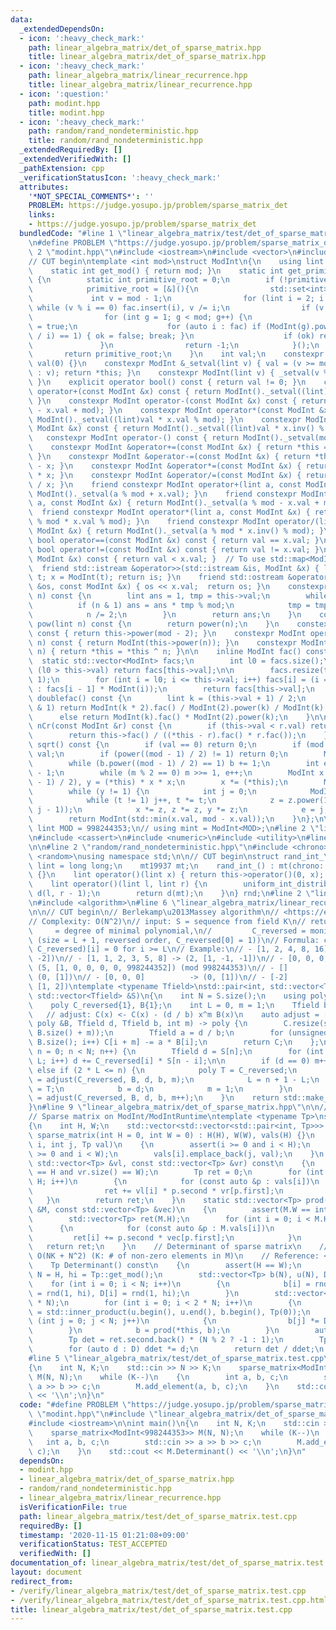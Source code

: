 ```yaml
---
data:
  _extendedDependsOn:
  - icon: ':heavy_check_mark:'
    path: linear_algebra_matrix/det_of_sparse_matrix.hpp
    title: linear_algebra_matrix/det_of_sparse_matrix.hpp
  - icon: ':heavy_check_mark:'
    path: linear_algebra_matrix/linear_recurrence.hpp
    title: linear_algebra_matrix/linear_recurrence.hpp
  - icon: ':question:'
    path: modint.hpp
    title: modint.hpp
  - icon: ':heavy_check_mark:'
    path: random/rand_nondeterministic.hpp
    title: random/rand_nondeterministic.hpp
  _extendedRequiredBy: []
  _extendedVerifiedWith: []
  _pathExtension: cpp
  _verificationStatusIcon: ':heavy_check_mark:'
  attributes:
    '*NOT_SPECIAL_COMMENTS*': ''
    PROBLEM: https://judge.yosupo.jp/problem/sparse_matrix_det
    links:
    - https://judge.yosupo.jp/problem/sparse_matrix_det
  bundledCode: "#line 1 \"linear_algebra_matrix/test/det_of_sparse_matrix.test.cpp\"\
    \n#define PROBLEM \"https://judge.yosupo.jp/problem/sparse_matrix_det\"\n#line\
    \ 2 \"modint.hpp\"\n#include <iostream>\n#include <vector>\n#include <set>\n\n\
    // CUT begin\ntemplate <int mod>\nstruct ModInt\n{\n    using lint = long long;\n\
    \    static int get_mod() { return mod; }\n    static int get_primitive_root()\
    \ {\n        static int primitive_root = 0;\n        if (!primitive_root) {\n\
    \            primitive_root = [&](){\n                std::set<int> fac;\n   \
    \             int v = mod - 1;\n                for (lint i = 2; i * i <= v; i++)\
    \ while (v % i == 0) fac.insert(i), v /= i;\n                if (v > 1) fac.insert(v);\n\
    \                for (int g = 1; g < mod; g++) {\n                    bool ok\
    \ = true;\n                    for (auto i : fac) if (ModInt(g).power((mod - 1)\
    \ / i) == 1) { ok = false; break; }\n                    if (ok) return g;\n \
    \               }\n                return -1;\n            }();\n        }\n \
    \       return primitive_root;\n    }\n    int val;\n    constexpr ModInt() :\
    \ val(0) {}\n    constexpr ModInt &_setval(lint v) { val = (v >= mod ? v - mod\
    \ : v); return *this; }\n    constexpr ModInt(lint v) { _setval(v % mod + mod);\
    \ }\n    explicit operator bool() const { return val != 0; }\n    constexpr ModInt\
    \ operator+(const ModInt &x) const { return ModInt()._setval((lint)val + x.val);\
    \ }\n    constexpr ModInt operator-(const ModInt &x) const { return ModInt()._setval((lint)val\
    \ - x.val + mod); }\n    constexpr ModInt operator*(const ModInt &x) const { return\
    \ ModInt()._setval((lint)val * x.val % mod); }\n    constexpr ModInt operator/(const\
    \ ModInt &x) const { return ModInt()._setval((lint)val * x.inv() % mod); }\n \
    \   constexpr ModInt operator-() const { return ModInt()._setval(mod - val); }\n\
    \    constexpr ModInt &operator+=(const ModInt &x) { return *this = *this + x;\
    \ }\n    constexpr ModInt &operator-=(const ModInt &x) { return *this = *this\
    \ - x; }\n    constexpr ModInt &operator*=(const ModInt &x) { return *this = *this\
    \ * x; }\n    constexpr ModInt &operator/=(const ModInt &x) { return *this = *this\
    \ / x; }\n    friend constexpr ModInt operator+(lint a, const ModInt &x) { return\
    \ ModInt()._setval(a % mod + x.val); }\n    friend constexpr ModInt operator-(lint\
    \ a, const ModInt &x) { return ModInt()._setval(a % mod - x.val + mod); }\n  \
    \  friend constexpr ModInt operator*(lint a, const ModInt &x) { return ModInt()._setval(a\
    \ % mod * x.val % mod); }\n    friend constexpr ModInt operator/(lint a, const\
    \ ModInt &x) { return ModInt()._setval(a % mod * x.inv() % mod); }\n    constexpr\
    \ bool operator==(const ModInt &x) const { return val == x.val; }\n    constexpr\
    \ bool operator!=(const ModInt &x) const { return val != x.val; }\n    bool operator<(const\
    \ ModInt &x) const { return val < x.val; }  // To use std::map<ModInt, T>\n  \
    \  friend std::istream &operator>>(std::istream &is, ModInt &x) { lint t; is >>\
    \ t; x = ModInt(t); return is; }\n    friend std::ostream &operator<<(std::ostream\
    \ &os, const ModInt &x) { os << x.val;  return os; }\n    constexpr lint power(lint\
    \ n) const {\n        lint ans = 1, tmp = this->val;\n        while (n) {\n  \
    \          if (n & 1) ans = ans * tmp % mod;\n            tmp = tmp * tmp % mod;\n\
    \            n /= 2;\n        }\n        return ans;\n    }\n    constexpr ModInt\
    \ pow(lint n) const {\n        return power(n);\n    }\n    constexpr lint inv()\
    \ const { return this->power(mod - 2); }\n    constexpr ModInt operator^(lint\
    \ n) const { return ModInt(this->power(n)); }\n    constexpr ModInt &operator^=(lint\
    \ n) { return *this = *this ^ n; }\n\n    inline ModInt fac() const {\n      \
    \  static std::vector<ModInt> facs;\n        int l0 = facs.size();\n        if\
    \ (l0 > this->val) return facs[this->val];\n\n        facs.resize(this->val +\
    \ 1);\n        for (int i = l0; i <= this->val; i++) facs[i] = (i == 0 ? ModInt(1)\
    \ : facs[i - 1] * ModInt(i));\n        return facs[this->val];\n    }\n\n    ModInt\
    \ doublefac() const {\n        lint k = (this->val + 1) / 2;\n        if (this->val\
    \ & 1) return ModInt(k * 2).fac() / ModInt(2).power(k) / ModInt(k).fac();\n  \
    \      else return ModInt(k).fac() * ModInt(2).power(k);\n    }\n\n    ModInt\
    \ nCr(const ModInt &r) const {\n        if (this->val < r.val) return ModInt(0);\n\
    \        return this->fac() / ((*this - r).fac() * r.fac());\n    }\n\n    ModInt\
    \ sqrt() const {\n        if (val == 0) return 0;\n        if (mod == 2) return\
    \ val;\n        if (power((mod - 1) / 2) != 1) return 0;\n        ModInt b = 1;\n\
    \        while (b.power((mod - 1) / 2) == 1) b += 1;\n        int e = 0, m = mod\
    \ - 1;\n        while (m % 2 == 0) m >>= 1, e++;\n        ModInt x = power((m\
    \ - 1) / 2), y = (*this) * x * x;\n        x *= (*this);\n        ModInt z = b.power(m);\n\
    \        while (y != 1) {\n            int j = 0;\n            ModInt t = y;\n\
    \            while (t != 1) j++, t *= t;\n            z = z.power(1LL << (e -\
    \ j - 1));\n            x *= z, z *= z, y *= z;\n            e = j;\n        }\n\
    \        return ModInt(std::min(x.val, mod - x.val));\n    }\n};\n\n// constexpr\
    \ lint MOD = 998244353;\n// using mint = ModInt<MOD>;\n#line 2 \"linear_algebra_matrix/det_of_sparse_matrix.hpp\"\
    \n#include <cassert>\n#include <numeric>\n#include <utility>\n#line 6 \"linear_algebra_matrix/det_of_sparse_matrix.hpp\"\
    \n\n#line 2 \"random/rand_nondeterministic.hpp\"\n#include <chrono>\n#include\
    \ <random>\nusing namespace std;\n\n// CUT begin\nstruct rand_int_\n{\n    using\
    \ lint = long long;\n    mt19937 mt;\n    rand_int_() : mt(chrono::steady_clock::now().time_since_epoch().count())\
    \ {}\n    lint operator()(lint x) { return this->operator()(0, x); } // [0, x)\n\
    \    lint operator()(lint l, lint r) {\n        uniform_int_distribution<lint>\
    \ d(l, r - 1);\n        return d(mt);\n    }\n} rnd;\n#line 2 \"linear_algebra_matrix/linear_recurrence.hpp\"\
    \n#include <algorithm>\n#line 6 \"linear_algebra_matrix/linear_recurrence.hpp\"\
    \n\n// CUT begin\n// Berlekamp\u2013Massey algorithm\n// <https://en.wikipedia.org/wiki/Berlekamp%E2%80%93Massey_algorithm>\n\
    // Complexity: O(N^2)\n// input: S = sequence from field K\n// return: L     \
    \     = degree of minimal polynomial,\n//         C_reversed = monic min. polynomial\
    \ (size = L + 1, reversed order, C_reversed[0] = 1))\n// Formula: convolve(S,\
    \ C_reversed)[i] = 0 for i >= L\n// Example:\n// - [1, 2, 4, 8, 16]   -> (1, [1,\
    \ -2])\n// - [1, 1, 2, 3, 5, 8] -> (2, [1, -1, -1])\n// - [0, 0, 0, 0, 1]    ->\
    \ (5, [1, 0, 0, 0, 0, 998244352]) (mod 998244353)\n// - []                 ->\
    \ (0, [1])\n// - [0, 0, 0]          -> (0, [1])\n// - [-2]               -> (1,\
    \ [1, 2])\ntemplate <typename Tfield>\nstd::pair<int, std::vector<Tfield>> linear_recurrence(const\
    \ std::vector<Tfield> &S)\n{\n    int N = S.size();\n    using poly = std::vector<Tfield>;\n\
    \    poly C_reversed{1}, B{1};\n    int L = 0, m = 1;\n    Tfield b = 1;\n\n \
    \   // adjust: C(x) <- C(x) - (d / b) x^m B(x)\n    auto adjust = [](poly C, const\
    \ poly &B, Tfield d, Tfield b, int m) -> poly {\n        C.resize(std::max(C.size(),\
    \ B.size() + m));\n        Tfield a = d / b;\n        for (unsigned i = 0; i <\
    \ B.size(); i++) C[i + m] -= a * B[i];\n        return C;\n    };\n\n    for (int\
    \ n = 0; n < N; n++) {\n        Tfield d = S[n];\n        for (int i = 1; i <=\
    \ L; i++) d += C_reversed[i] * S[n - i];\n\n        if (d == 0) m++;\n       \
    \ else if (2 * L <= n) {\n            poly T = C_reversed;\n            C_reversed\
    \ = adjust(C_reversed, B, d, b, m);\n            L = n + 1 - L;\n            B\
    \ = T;\n            b = d;\n            m = 1;\n        }\n        else C_reversed\
    \ = adjust(C_reversed, B, d, b, m++);\n    }\n    return std::make_pair(L, C_reversed);\n\
    }\n#line 9 \"linear_algebra_matrix/det_of_sparse_matrix.hpp\"\n\n// CUT begin\n\
    // Sparse matrix on ModInt/ModIntRuntime\ntemplate <typename Tp>\nstruct sparse_matrix\n\
    {\n    int H, W;\n    std::vector<std::vector<std::pair<int, Tp>>> vals;\n   \
    \ sparse_matrix(int H = 0, int W = 0) : H(H), W(W), vals(H) {}\n    void add_element(int\
    \ i, int j, Tp val)\n    {\n        assert(i >= 0 and i < H);\n        assert(j\
    \ >= 0 and i < W);\n        vals[i].emplace_back(j, val);\n    }\n    Tp eval_bilinear(const\
    \ std::vector<Tp> &vl, const std::vector<Tp> &vr) const\n    {\n        assert(vl.size()\
    \ == H and vr.size() == W);\n        Tp ret = 0;\n        for (int i = 0; i <\
    \ H; i++)\n        {\n            for (const auto &p : vals[i])\n            {\n\
    \                ret += vl[i] * p.second * vr[p.first];\n            }\n     \
    \   }\n        return ret;\n    }\n    static std::vector<Tp> prod(const sparse_matrix<Tp>\
    \ &M, const std::vector<Tp> &vec)\n    {\n        assert(M.W == int(vec.size()));\n\
    \        std::vector<Tp> ret(M.H);\n        for (int i = 0; i < M.H; i++)\n  \
    \      {\n            for (const auto &p : M.vals[i])\n            {\n       \
    \         ret[i] += p.second * vec[p.first];\n            }\n        }\n     \
    \   return ret;\n    }\n    // Determinant of sparse matrix\n    // Complexity:\
    \ O(NK + N^2) (K: # of non-zero elements in M)\n    // Reference: <https://yukicoder.me/wiki/black_box_linear_algebra>\n\
    \    Tp Determinant() const\n    {\n        assert(H == W);\n        const int\
    \ N = H, hi = Tp::get_mod();\n        std::vector<Tp> b(N), u(N), D(N);\n    \
    \    for (int i = 0; i < N; i++)\n        {\n            b[i] = rnd(1, hi), u[i]\
    \ = rnd(1, hi), D[i] = rnd(1, hi);\n        }\n        std::vector<Tp> uMDib(2\
    \ * N);\n        for (int i = 0; i < 2 * N; i++)\n        {\n            uMDib[i]\
    \ = std::inner_product(u.begin(), u.end(), b.begin(), Tp(0));\n            for\
    \ (int j = 0; j < N; j++)\n            {\n                b[j] *= D[j];\n    \
    \        }\n            b = prod(*this, b);\n        }\n        auto ret = linear_recurrence<Tp>(uMDib);\n\
    \        Tp det = ret.second.back() * (N % 2 ? -1 : 1);\n        Tp ddet = 1;\n\
    \        for (auto d : D) ddet *= d;\n        return det / ddet;\n    }\n};\n\
    #line 5 \"linear_algebra_matrix/test/det_of_sparse_matrix.test.cpp\"\n\nint main()\n\
    {\n    int N, K;\n    std::cin >> N >> K;\n    sparse_matrix<ModInt<998244353>>\
    \ M(N, N);\n    while (K--)\n    {\n        int a, b, c;\n        std::cin >>\
    \ a >> b >> c;\n        M.add_element(a, b, c);\n    }\n    std::cout << M.Determinant()\
    \ << '\\n';\n}\n"
  code: "#define PROBLEM \"https://judge.yosupo.jp/problem/sparse_matrix_det\"\n#include\
    \ \"modint.hpp\"\n#include \"linear_algebra_matrix/det_of_sparse_matrix.hpp\"\n\
    #include <iostream>\n\nint main()\n{\n    int N, K;\n    std::cin >> N >> K;\n\
    \    sparse_matrix<ModInt<998244353>> M(N, N);\n    while (K--)\n    {\n     \
    \   int a, b, c;\n        std::cin >> a >> b >> c;\n        M.add_element(a, b,\
    \ c);\n    }\n    std::cout << M.Determinant() << '\\n';\n}\n"
  dependsOn:
  - modint.hpp
  - linear_algebra_matrix/det_of_sparse_matrix.hpp
  - random/rand_nondeterministic.hpp
  - linear_algebra_matrix/linear_recurrence.hpp
  isVerificationFile: true
  path: linear_algebra_matrix/test/det_of_sparse_matrix.test.cpp
  requiredBy: []
  timestamp: '2020-11-15 01:21:08+09:00'
  verificationStatus: TEST_ACCEPTED
  verifiedWith: []
documentation_of: linear_algebra_matrix/test/det_of_sparse_matrix.test.cpp
layout: document
redirect_from:
- /verify/linear_algebra_matrix/test/det_of_sparse_matrix.test.cpp
- /verify/linear_algebra_matrix/test/det_of_sparse_matrix.test.cpp.html
title: linear_algebra_matrix/test/det_of_sparse_matrix.test.cpp
---
```

